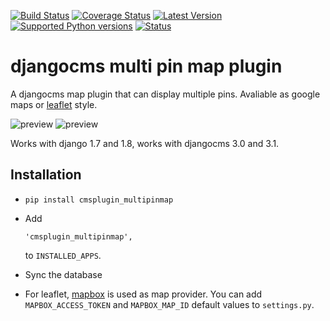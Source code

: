 [![Build Status](https://travis-ci.org/creimers/cmsplugin_multipinmap.svg?branch=master)](https://travis-ci.org/creimers/cmsplugin_multipinmap)
[![Coverage Status](https://coveralls.io/repos/creimers/cmsplugin_multipinmap/badge.svg?branch=master)](https://coveralls.io/r/creimers/cmsplugin_multipinmap?branch=master)
[![Latest Version](https://img.shields.io/pypi/v/cmsplugin_multipinmap.svg)](https://pypi.python.org/pypi/cmsplugin_multipinmap)
[![Supported Python versions](https://img.shields.io/pypi/pyversions/cmsplugin_multipinmap.svg)](https://pypi.python.org/pypi/cmsplugin_multipinmap)
[![Status](https://img.shields.io/pypi/status/cmsplugin_multipinmap.svg)](https://pypi.python.org/pypi/cmsplugin_multipinmap)

# djangocms multi pin map plugin

A djangocms map plugin that can display multiple pins. Avaliable as google maps or [leaflet](http://leafletjs.com/) style.

![preview](preview_leaflet.png)
![preview](preview_google.png)

Works with django 1.7 and 1.8, works with djangocms 3.0 and 3.1.

## Installation

* ``pip install cmsplugin_multipinmap``

* Add

  ```
  'cmsplugin_multipinmap',
  ```

  to ``INSTALLED_APPS``.

* Sync the database

* For leaflet, [mapbox](https://www.mapbox.com/) is used as map provider. You can add ``MAPBOX_ACCESS_TOKEN`` and ``MAPBOX_MAP_ID`` default values to ``settings.py``.
